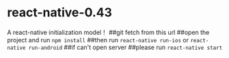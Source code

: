 # react-native-0.43
A react-native initialization model！
##git fetch from this url
##open the project and run `npm install`
##then run `react-native run-ios` or `react-native run-android`
##if can't open server
##please run `react-native start`